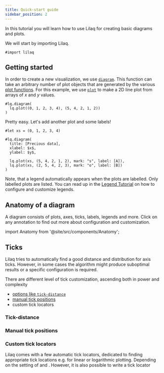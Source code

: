```yaml
---
title: Quick-start guide
sidebar_position: 2
---
```


In this tutorial you will learn how to use Lilaq for creating basic diagrams and plots. 

We will start by importing Lilaq. 
```typ
#import lilaq
```

## Getting started

In order to create a new visualization, we use [`diagram`](./reference/diagram). This function can take an arbitrary number of plot objects that are generated by the various [plot functions](./plot-types). For this example, we use [`plot`](./reference/plot) to make a 2D line plot from arrays of $x$ and $y$ values. 

```typ example
#lq.diagram(
  lq.plot((0, 1, 2, 3, 4), (5, 4, 2, 1, 2))
)
```
Pretty easy. Let's add another plot and some labels!
```typ example
#let xs = (0, 1, 2, 3, 4)

#lq.diagram(
  title: [Precious data],
  xlabel: $x$, 
  ylabel: $y$,

  lq.plot(xs, (5, 4, 2, 1, 2), mark: "s", label: [A]),
  lq.plot(xs, (2, 5, 4, 2, 3), mark: "o", label: [B])
)
```
Note, that a legend automatically appears when the plots are labelled. Only labelled plots are listed. You can read up in the [Legend Tutorial](./tutorials/legend.md) on how to configure and customize legends. 


## Anatomy of a diagram

A diagram consists of plots, axes, ticks, labels, legends and more. Click on any annotation to find out more about configuration and customization. 

import Anatomy from '@site/src/components/Anatomy';

<Anatomy />

## Ticks

Lilaq tries to automatically find a good distance and distribution for axis ticks. However, in some cases the algorithm might produce suboptimal results or a specific configuration is required. 

There are different level of tick customization, ascending both in power and complexity
- [options like `tick-distance`](#tick-distance)
- [manual tick positions](#manual-tick-positions)
- custom tick locators

### Tick-distance
### Manual tick positions
### Custom tick locators

Lilaq comes with a few automatic tick locators, dedicated to finding appropriate tick locations e.g. for linear or logarithmic plotting. Depending on the setting of <Crossref target="diagram#xscale" /> and <Crossref target="diagram#yscale" />. However, it is also possible to write a tick locator